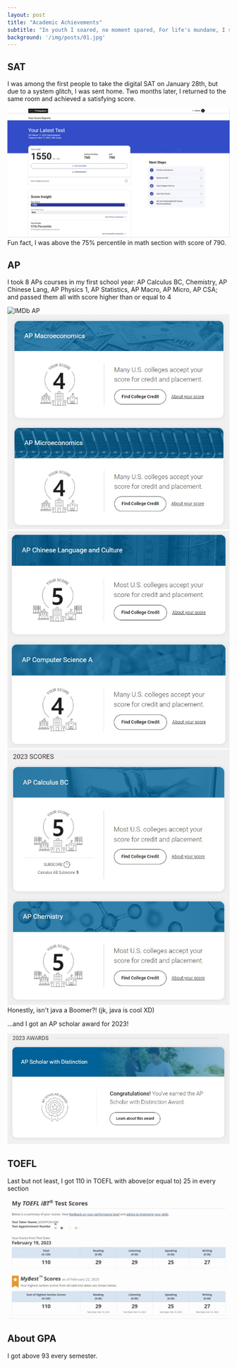 ```yaml
---
layout: post
title: "Academic Achievements"
subtitle: "In youth I soared, no moment spared, For life's mundane, I scarcely cared."
background: '/img/posts/01.jpg'
---
```


<h2 class="section-heading">SAT</h2>

<p>I was among the first people to take the digital SAT on January 28th, but due to a system glitch, I was sent home. Two months later, I returned to the same room and achieved a satisfying score.</p>

![IMDb SAT](/img\posts\Academic\SAT.png)
<span class="caption text-muted">Fun fact, I was above the 75% percentile in math section with score of 790.</span>

<h2 class="section-heading">AP</h2>

<p>I took 8 APs courses in my first school year: AP Calculus BC, Chemistry, AP Chinese Lang, AP Physics 1, AP Statistics, AP Macro, AP Micro, AP CSA; and passed them all with score higher than or equal to 4</p>

![IMDb AP](/img\posts\Academic\메.jpg)
![IMDb AP](/img\posts\Academic\ap2.jpg)
![IMDb AP](/img\posts\Academic\ap3.jpg)
![IMDb AP](/img\posts\Academic\ap4.jpg)
<span class="caption text-muted">Honestly, isn't java a Boomer?! (jk, java is cool XD)</span>

<p>...and I got an AP scholar award for 2023!</p>

![IMDb Apscholar](/img\posts\01.jpg)

<h2 class="section-heading">TOEFL</h2>

<p>Last but not least, I got 110 in TOEFL with above(or equal to) 25 in every section</p>

![IMDb TOEFL](/img\posts\Academic\Tofel.jpg)

<h2 class="section-heading">About GPA</h2>

<p>I got above 93 every semester.</p>